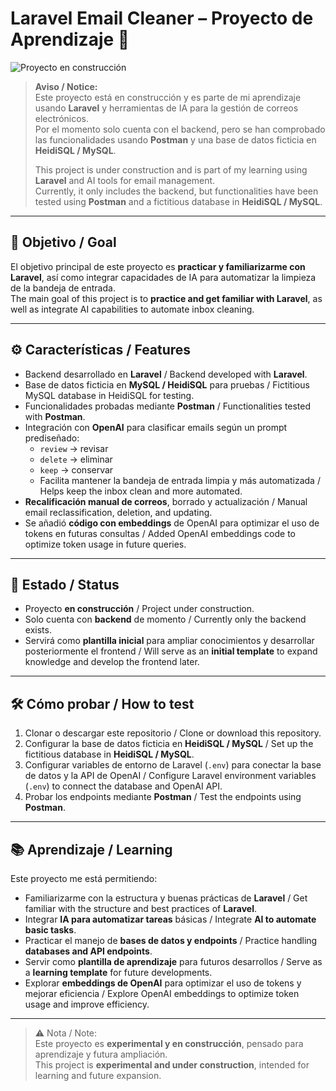 # Laravel Email Cleaner – Proyecto de Aprendizaje 📨

![Proyecto en construcción](imagenes/image.png)

> **Aviso / Notice:**  
> Este proyecto está en construcción y es parte de mi aprendizaje usando **Laravel** y herramientas de IA para la gestión de correos electrónicos.  
> Por el momento solo cuenta con el backend, pero se han comprobado las funcionalidades usando **Postman** y una base de datos ficticia en **HeidiSQL / MySQL**.  
>
> This project is under construction and is part of my learning using **Laravel** and AI tools for email management.  
> Currently, it only includes the backend, but functionalities have been tested using **Postman** and a fictitious database in **HeidiSQL / MySQL**.

---

## 🎯 Objetivo / Goal

El objetivo principal de este proyecto es **practicar y familiarizarme con Laravel**, así como integrar capacidades de IA para automatizar la limpieza de la bandeja de entrada.  
The main goal of this project is to **practice and get familiar with Laravel**, as well as integrate AI capabilities to automate inbox cleaning.

---

## ⚙️ Características / Features

- Backend desarrollado en **Laravel** / Backend developed with **Laravel**.  
- Base de datos ficticia en **MySQL / HeidiSQL** para pruebas / Fictitious MySQL database in HeidiSQL for testing.  
- Funcionalidades probadas mediante **Postman** / Functionalities tested with **Postman**.  
- Integración con **OpenAI** para clasificar emails según un prompt prediseñado:  
  - `review` → revisar  
  - `delete` → eliminar  
  - `keep` → conservar  
  - Facilita mantener la bandeja de entrada limpia y más automatizada / Helps keep the inbox clean and more automated.  
- **Recalificación manual de correos**, borrado y actualización / Manual email reclassification, deletion, and updating.  
- Se añadió **código con embeddings** de OpenAI para optimizar el uso de tokens en futuras consultas / Added OpenAI embeddings code to optimize token usage in future queries.

---

## 🚧 Estado / Status

- Proyecto **en construcción** / Project under construction.  
- Solo cuenta con **backend** de momento / Currently only the backend exists.  
- Servirá como **plantilla inicial** para ampliar conocimientos y desarrollar posteriormente el frontend / Will serve as an **initial template** to expand knowledge and develop the frontend later.  

---

## 🛠️ Cómo probar / How to test

1. Clonar o descargar este repositorio / Clone or download this repository.  
2. Configurar la base de datos ficticia en **HeidiSQL / MySQL** / Set up the fictitious database in **HeidiSQL / MySQL**.  
3. Configurar variables de entorno de Laravel (`.env`) para conectar la base de datos y la API de OpenAI / Configure Laravel environment variables (`.env`) to connect the database and OpenAI API.  
4. Probar los endpoints mediante **Postman** / Test the endpoints using **Postman**.  

---

## 📚 Aprendizaje / Learning

Este proyecto me está permitiendo:  
- Familiarizarme con la estructura y buenas prácticas de **Laravel** / Get familiar with the structure and best practices of **Laravel**.  
- Integrar **IA para automatizar tareas** básicas / Integrate **AI to automate basic tasks**.  
- Practicar el manejo de **bases de datos y endpoints** / Practice handling **databases and API endpoints**.  
- Servir como **plantilla de aprendizaje** para futuros desarrollos / Serve as a **learning template** for future developments.  
- Explorar **embeddings de OpenAI** para optimizar el uso de tokens y mejorar eficiencia / Explore OpenAI embeddings to optimize token usage and improve efficiency.  

---

> ⚠️ Nota / Note:  
> Este proyecto es **experimental y en construcción**, pensado para aprendizaje y futura ampliación.  
> This project is **experimental and under construction**, intended for learning and future expansion.


